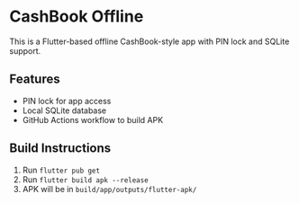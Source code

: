 # CashBook Offline

This is a Flutter-based offline CashBook-style app with PIN lock and SQLite support.

## Features
- PIN lock for app access
- Local SQLite database
- GitHub Actions workflow to build APK

## Build Instructions
1. Run `flutter pub get`
2. Run `flutter build apk --release`
3. APK will be in `build/app/outputs/flutter-apk/`
